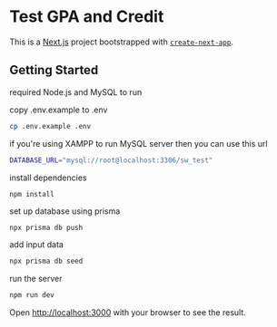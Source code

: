 # Test GPA and Credit

This is a [Next.js](https://nextjs.org/) project bootstrapped with [`create-next-app`](https://github.com/vercel/next.js/tree/canary/packages/create-next-app).

## Getting Started

required Node.js and MySQL to run

copy .env.example to .env

```bash
cp .env.example .env
```

if you're using XAMPP to run MySQL server then you can use this url

```bash
DATABASE_URL="mysql://root@localhost:3306/sw_test"
```

install dependencies

```
npm install
```

set up database using prisma

```bash
npx prisma db push
```

add input data

```bash
npx prisma db seed
```

run the server

```bash
npm run dev
```

Open [http://localhost:3000](http://localhost:3000) with your browser to see the result.
